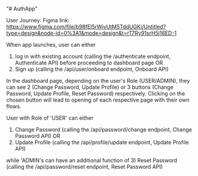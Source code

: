 "# AuthApp" 

User Journey:
Figma link: https://www.figma.com/file/b98fEl5rWjvUtM5TddUGKi/Untitled?type=design&node-id=0%3A1&mode=design&t=rT7Ry91srH5j16ED-1

When app launches, user can either 
1) log in with existing account (calling the /authenticate endpoint, Authenticate API) before proceeding to dashboard page OR
2) Sign up (calling the /api/user/onboard endpoint, Onboard API)

In the dashboard page, depending on the user's Role (USER/ADMIN), they can see 2 (Change Password, Update Profile) or 3 buttons (Change Password, Update Profile, Reset Password) respectively. Clicking on the chosen button will lead to opening of each respective page with their own flows. 

User with Role of 'USER' can either
1) Change Password (calling the /api/password/change endpoint, Change Password API)
   OR
2) Update Profile (calling the /api/profile/update endpoint, Update Profile API)
   
while 'ADMIN's can have an additional function of 
3) Reset Password (calling the /api/password/reset endpoint, Reset Password API)
